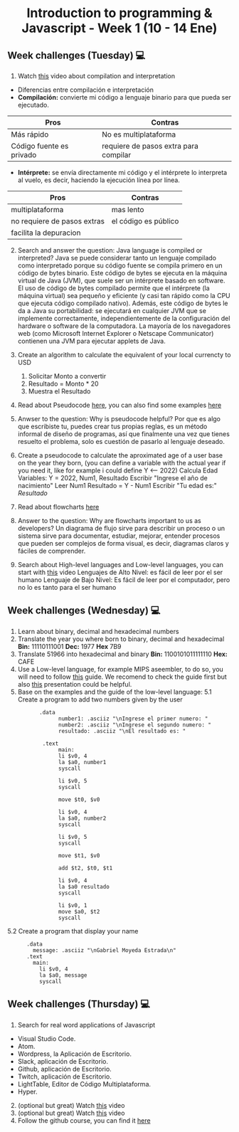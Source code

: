 <h1 align="center">Introduction to programming & Javascript - Week 1 (10 - 14 Ene)</h1>

## Week challenges (Tuesday)  💻

1.  Watch  [this](https://www.youtube.com/watch?v=JNMy969SjyU)  video about compilation and interpretation 
* Diferencias entre compilación e interpretación
* **Compilación:** convierte mi código a lenguaje binario para que pueda ser ejecutado.

|Pros|Contras  |
|--|--|
|Más rápido|No es multiplataforma  |
|Código fuente es privado|requiere de pasos extra para compilar  |
* **Intérprete:** se envía directamente mi código y el intérprete lo interpreta al vuelo, es decir, haciendo la ejecución línea por línea.

|Pros|Contras  |
|--|--|
|multiplataforma|mas lento|
|no requiere de pasos extras|el código es público  |
|facilita la depuracion||
2.  Search and answer the question: Java language is compiled or interpreted?
Java se puede considerar tanto un lenguaje compilado como interpretado porque su código fuente se compila primero en un código de bytes binario. Este código de bytes se ejecuta en la máquina virtual de Java (JVM), que suele ser un intérprete basado en software. El uso de código de bytes compilado permite que el intérprete (la máquina virtual) sea pequeño y eficiente (y casi tan rápido como la CPU que ejecuta código compilado nativo). Además, este código de bytes le da a Java su portabilidad: se ejecutará en cualquier JVM que se implemente correctamente, independientemente de la configuración del hardware o software de la computadora. La mayoría de los navegadores web (como Microsoft Internet Explorer o Netscape Communicator) contienen una JVM para ejecutar applets de Java.
3.  Create an algorithm to calculate the equivalent of your local currencty to USD
	1. Solicitar Monto a convertir
	2. Resultado = Monto * 20
	3. Muestra el Resultado
4.  Read about Pseudocode  [here](https://www.freecodecamp.org/news/what-is-pseudocode-in-programming/), you can also find some examples  [here](https://github.com/corecodeio/bootcamp-from-scratch/blob/main/resources/PSEUDOCODE.md)
5.  Anwser to the question: Why is pseudocode helpful?
Por que es algo que escribiste tu, puedes crear tus propias reglas, es un método informal de diseño de programas, así que finalmente una vez que tienes resuelto el problema, solo es cuestión de pasarlo al lenguaje deseado.
6.  Create a pseudocode to calculate the aproximated age of a user base on the year they born, (you can define a variable with the actual year if you need it, like for example i could define Y <-- 2022)
	Calcula Edad
	Variables: Y = 2022, Num1, Resultado
	Escribir "Ingrese el año de nacimiento"
	Leer Num1
	Resultado = Y - Num1
	Escribir "Tu edad es:" *Resultado*
	
	
7.  Read about flowcharts  [here](https://www.lucidchart.com/pages/es/que-es-un-diagrama-de-flujo)
8.  Answer to the question: Why are flowcharts important to us as developers?
Un diagrama de flujo sirve para describir un proceso o un sistema sirve para documentar, estudiar, mejorar, entender procesos que pueden ser complejos de forma visual, es decir, diagramas claros y fáciles de comprender.
9.  Search about High-level languages and Low-level languages, you can start with  [this](https://www.youtube.com/watch?v=1vRPOp5p-qs)  video
Lenguajes de Alto Nivel: es fácil de leer por el ser humano 
Lenguaje de Bajo Nivel: Es fácil de leer por el computador, pero no lo es tanto para el ser humano
##
## Week challenges (Wednesday)  💻
1.  Learn about binary, decimal and hexadecimal numbers
2.  Translate the year you where born to binary, decimal and hexadecimal
**Bin:** 11110111001
**Dec:** 1977
**Hex** 7B9
3.  Translate 51966 into hexadecimal and binary
**Bin:** 1100101011111110
**Hex:** CAFE
4.  Use a Low-level language, for example MIPS aseembler, to do so, you will need to follow  [this](https://github.com/corecodeio/bootcamp-from-scratch/blob/main/src/technologies/2022/week1/resources/MIPS.md)  guide. We recomend to check the guide first but also  [this](https://courses.cs.vt.edu/cs2506/Fall2014/Notes/L04.MIPSAssemblyOverview.pdf)  presentation could be helpful.
5.  Base on the examples and the guide of the low-level language: 
5.1 Create a program to add two numbers given by the user 
```
	      .data
		        number1: .asciiz "\nIngrese el primer numero: "
		        number2: .asciiz "\nIngrese el segundo numero: "
		        resultado: .asciiz "\nEl resultado es: "
    
	       .text
		        main:
	            li $v0, 4
	            la $a0, number1
	            syscall

	            li $v0, 5
	            syscall

	            move $t0, $v0

	            li $v0, 4
	            la $a0, number2
	            syscall

	            li $v0, 5
	            syscall

	            move $t1, $v0

	            add $t2, $t0, $t1

	            li $v0, 4
	            la $a0 resultado
	            syscall

	            li $v0, 1
	            move $a0, $t2
	            syscall
```

5.2 Create a program that display your name
```
	  .data
	    message: .asciiz "\nGabriel Moyeda Estrada\n"
	  .text
	    main:
	      li $v0, 4
	      la $a0, message
	      syscall
```

## Week challenges (Thursday)  💻

1.  Search for real word applications of Javascript
-   Visual Studio Code.
-   Atom.
-   Wordpress, la Aplicación de Escritorio.
-   Slack, aplicación de Escritorio.
-   Github, aplicación de Escritorio.
-   Twitch, aplicación de Escritorio.
-   LightTable, Editor de Código Multiplataforma.
-   Hyper.
2.  (optional but great) Watch  [this](https://www.youtube.com/watch?v=LW6vQNE2jgc&t=1962s)  video
4.  (optional but great) Watch  [this](https://www.youtube.com/watch?v=KXkQJBASUOg)  video
5.  Follow the github course, you can find it  [here](https://github.com/corecodeio/bootcamp-from-scratch/blob/main/src/recommended)
